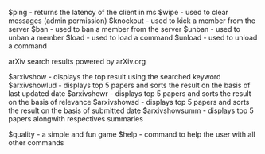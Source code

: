 $ping - returns the latency of the client in ms
$wipe <frequency> - used to clear messages (admin permission)
$knockout <member> - used to kick a member from the server
$ban <member> - used to ban a member from the server
$unban <member> - used to unban a member
$load <command> - used to load a command
$unload <command> - used to unload a command

arXiv search results powered by arXiv.org

$arxivshow <keyword> - displays the top result using the searched keyword 
$arxivshowlud <keyword> - displays top 5 papers and sorts the result on the basis of last updated date 
$arxivshowr <keyword> - displays top 5 papers and sorts the result on the basis of relevance
$arxivshowsd <keyword> - displays top 5 papers and sorts the result on the basis of submitted date 
$arxivshowsumm <keyword> - displays top 5 papers alongwith respectives summaries

$quality - a simple and fun game
$help - command to help the user with all other commands